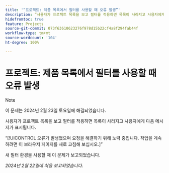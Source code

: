 ```yaml
---
title: '“프로젝트: 제품 목록에서 필터를 사용할 때 오류 발생”'
description: “사용자가 프로젝트 목록을 보고 필터를 적용하면 목록이 사라지고 사용자에게 오류 메시지가 표시됩니다.”
hidefromtoc: true
feature: Projects
source-git-commit: 073f63610623276f978d15b22cf4a8f294fab44f
workflow-type: tm+mt
source-wordcount: '104'
ht-degree: 100%

---
```



# 프로젝트: 제품 목록에서 필터를 사용할 때 오류 발생

>[!NOTE]
>
>이 문제는 2024년 2월 23일 토요일에 해결되었습니다.

사용자가 프로젝트 목록을 보고 필터를 적용하면 목록이 사라지고 사용자에게 다음 메시지가 표시됩니다.

“[!UICONTROL 오류가 발생했으며 요청을 해결하기 위해 노력 중입니다. 작업을 계속하려면 이 브라우저 페이지를 새로 고침해 보십시오.]”

새 필터 환경을 사용할 때 이 문제가 보고되었습니다.

_2024년 2월 22일에 처음 보고되었습니다._
